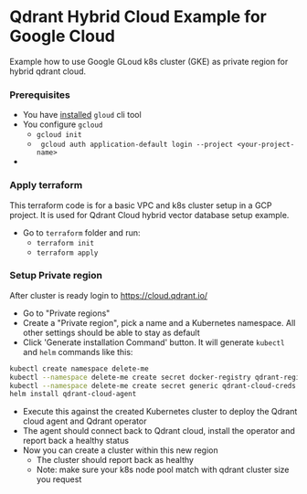 # Qdrant Hybrid Cloud Example for Google Cloud

Example how to use Google GLoud k8s cluster (GKE) as private region for hybrid qdrant cloud. 

### Prerequisites 

 - You have [installed](https://cloud.google.com/sdk/docs/install) `gloud` cli tool
 - You configure `gcloud`
   - `gcloud init` 
   - ` gcloud auth application-default login --project <your-project-name>`
 - 
### Apply terraform
This terraform code is for a basic VPC and k8s cluster setup in a GCP project.
It is used for Qdrant Cloud hybrid vector database setup example.

- Go to `terraform` folder and run:
  - `terraform init`
  - `terraform apply`

### Setup Private region 
After cluster is ready login to https://cloud.qdrant.io/
- Go to "Private regions"
- Create a "Private region", pick a name and a Kubernetes namespace. All other settings should be able to stay as default
- Click 'Generate installation Command' button. It will generate `kubectl` and `helm` commands like this: 
``` bash
kubectl create namespace delete-me
kubectl --namespace delete-me create secret docker-registry qdrant-registry-creds
kubectl --namespace delete-me create secret generic qdrant-cloud-creds --from-literal=access-key='*'
helm install qdrant-cloud-agent
```
- Execute this against the created Kubernetes cluster to deploy the Qdrant cloud agent and Qdrant operator
- The agent should connect back to Qdrant cloud, install the operator and report back a healthy status
- Now you can create a cluster within this new region
  - The cluster should report back as healthy
  - Note: make sure your k8s node pool match with qdrant cluster size you request


  